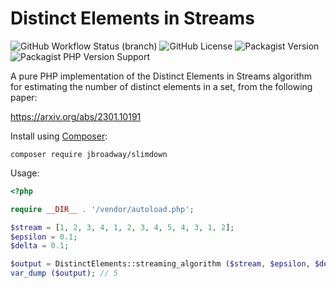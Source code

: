 # Distinct Elements in Streams

![GitHub Workflow Status (branch)](https://img.shields.io/github/actions/workflow/status/jbroadway/distinctelements/ci.yml?branch=master)
![GitHub License](https://img.shields.io/github/license/jbroadway/distinctelements)
![Packagist Version](https://img.shields.io/packagist/v/jbroadway/distinctelements)
![Packagist PHP Version Support](https://img.shields.io/packagist/php-v/jbroadway/distinctelements)

A pure PHP implementation of the Distinct Elements in Streams algorithm for estimating
the number of distinct elements in a set, from the following paper:

https://arxiv.org/abs/2301.10191

Install using [Composer](https://getcomposer.org/):

```
composer require jbroadway/slimdown
```

Usage:

```php
<?php

require __DIR__ . '/vendor/autoload.php';

$stream = [1, 2, 3, 4, 1, 2, 3, 4, 5, 4, 3, 1, 2];
$epsilon = 0.1;
$delta = 0.1;

$output = DistinctElements::streaming_algorithm ($stream, $epsilon, $delta);
var_dump ($output); // 5
```
